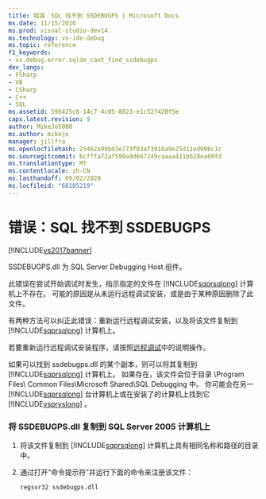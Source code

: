 ```yaml
---
title: 错误：SQL 找不到 SSDEBUGPS | Microsoft Docs
ms.date: 11/15/2016
ms.prod: visual-studio-dev14
ms.technology: vs-ide-debug
ms.topic: reference
f1_keywords:
- vs.debug.error.sqlde_cant_find_ssdebugps
dev_langs:
- FSharp
- VB
- CSharp
- C++
- SQL
ms.assetid: 596425c8-14c7-4c05-8823-e1c52f420f5e
caps.latest.revision: 9
author: MikeJo5000
ms.author: mikejo
manager: jillfra
ms.openlocfilehash: 25462a99bd3e773f03af3918a9e25d11ed006c1c
ms.sourcegitcommit: 6cfffa72af599a9d667249caaaa411bb28ea69fd
ms.translationtype: MT
ms.contentlocale: zh-CN
ms.lasthandoff: 09/02/2020
ms.locfileid: "68185219"
---
```

# <a name="error-sql-can39t-find-ssdebugps"></a>错误：SQL 找不到 SSDEBUGPS
[!INCLUDE[vs2017banner](../includes/vs2017banner.md)]

SSDEBUGPS.dll 为 SQL Server Debugging Host 组件。  
  
 此错误在尝试开始调试时发生，指示指定的文件在 [!INCLUDE[sqprsqlong](../includes/sqprsqlong-md.md)] 计算机上不存在。 可能的原因是从未运行远程调试安装，或是由于某种原因删除了此文件。  
  
 有两种方法可以纠正此错误：重新运行远程调试安装，以及将该文件复制到 [!INCLUDE[sqprsqlong](../includes/sqprsqlong-md.md)] 计算机上。  
  
 若要重新运行远程调试安装程序，请按照[远程调试](../debugger/remote-debugging.md)中的说明操作。  
  
 如果可以找到 ssdebugps.dll 的某个副本，则可以将其复制到 [!INCLUDE[sqprsqlong](../includes/sqprsqlong-md.md)] 计算机上。 如果存在，该文件会位于目录 \Program Files\ Common Files\Microsoft Shared\SQL Debugging 中。 你可能会在另一 [!INCLUDE[sqprsqlong](../includes/sqprsqlong-md.md)] 台计算机上或在安装了的计算机上找到它 [!INCLUDE[vsprvslong](../includes/vsprvslong-md.md)] 。  
  
### <a name="to-copy-ssdebugpsdll-onto-the-sql-server-2005-machine"></a>将 SSDEBUGPS.dll 复制到 SQL Server 2005 计算机上  
  
1. 将该文件复制到 [!INCLUDE[sqprsqlong](../includes/sqprsqlong-md.md)] 计算机上具有相同名称和路径的目录中。  
  
2. 通过打开“命令提示符”并运行下面的命令来注册该文件：  
  
    ```  
    regsvr32 ssdebugps.dll  
    ```
